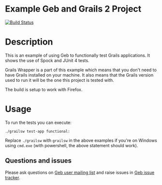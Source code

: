 # Example Geb and Grails 2 Project

[![Build Status][build_status]](https://drone.io/github.com/geb/geb-example-grails/latest)

# Description

This is an example of using Geb to functionally test Grails applications. It shows the use of Spock and JUnit 4 tests.

Grails Wrapper is a part of this example which means that you don't need to have Grails installed on your machine. It also means that the Grails version used to run it will be the one this project is tested with.

The build is setup to work with Firefox.

# Usage

To run the tests you can execute:

    ./grailsw test-app functional:

Replace `./grailsw` with `grailsw` in the above examples if you're on Windows using `cmd.exe` (with powershell, the above statement should work).

## Questions and issues

Please ask questions on [Geb user mailing list][mailing_list] and raise issues in [Geb issue tracker][issue_tracker].


[build_status]: https://drone.io/github.com/geb/geb-example-grails/status.png "Build Status"
[mailing_list]: https://groups.google.com/forum/#!forum/geb-user
[issue_tracker]: https://github.com/geb/issues/issues
